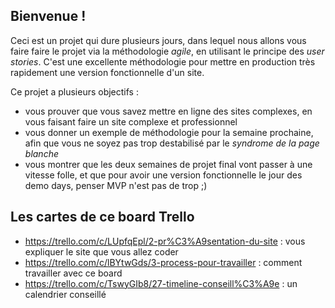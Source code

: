 ## Bienvenue !
Ceci est un projet qui dure plusieurs jours, dans lequel nous allons vous faire faire le projet via la méthodologie _agile_, en utilisant le principe des _user stories_. C'est une excellente méthodologie pour mettre en production très rapidement une version fonctionnelle d'un site.

Ce projet a plusieurs objectifs :

- vous prouver que vous savez mettre en ligne des sites complexes, en vous faisant faire un site complexe et professionnel
- vous donner un exemple de méthodologie pour la semaine prochaine, afin que vous ne soyez pas trop destabilisé par le _syndrome de la page blanche_
- vous montrer que les deux semaines de projet final vont passer à une vitesse folle, et que pour avoir une version fonctionnelle le jour des demo days, penser MVP n'est pas de trop ;)

## Les cartes de ce board Trello

- https://trello.com/c/LUpfqEpl/2-pr%C3%A9sentation-du-site : vous expliquer le site que vous allez coder
- https://trello.com/c/lBYtwGds/3-process-pour-travailler : comment travailler avec ce board
- https://trello.com/c/TswyGIb8/27-timeline-conseill%C3%A9e : un calendrier conseillé